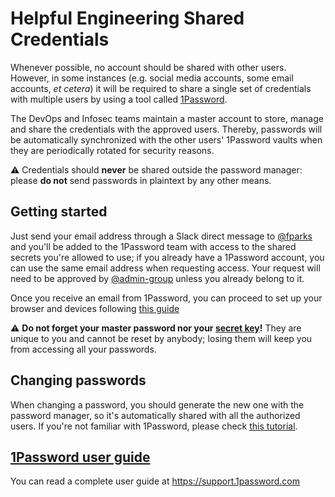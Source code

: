 # Helpful Engineering Shared Credentials

Whenever possible, no account should be shared with other users. However, in some instances (e.g. social media accounts, some email accounts, *et cetera*) it will be required to share a single set of credentials with multiple users by using a tool called [1Password](https://1password.com).

The DevOps and Infosec teams maintain a master account to store, manage and share the credentials with the approved users. Thereby, passwords will be automatically synchronized with the other users' 1Password vaults when they are periodically rotated for security reasons.

:warning: Credentials should **never** be shared outside the password manager: please **do not** send passwords in plaintext by any other means.

## Getting started

Just send your email address through a Slack direct message to [@fparks](https://helpfulengineering.slack.com/team/UV23KD9MY) and you'll be added to the 1Password team with access to the shared secrets you're allowed to use; if you already have a 1Password account, you can use the same email address when requesting access. Your request will need to be approved by [@admin-group](https://helpfulengineering.slack.com/admin/user_groups) unless you already belong to it.

Once you receive an email from 1Password, you can proceed to set up your browser and devices following [this guide](https://support.1password.com/explore/team-member/)

:warning: **Do not forget your master password nor your [secret key](https://support.1password.com/secret-key-security/)!** They are unique to you and cannot be reset by anybody; losing them will keep you from accessing all your passwords.

## Changing passwords

When changing a password, you should generate the new one with the password manager, so it's automatically shared with all the authorized users. If you're not familiar with 1Password, please check [this tutorial](https://support.1password.com/change-website-password/).

## [1Password user guide](https://support.1password.com)

You can read a complete user guide at https://support.1password.com
